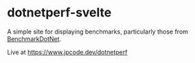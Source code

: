 
# dotnetperf-svelte

A simple site for displaying benchmarks, particularly those from [BenchmarkDotNet][benchmarkdotnet].

[benchmarkdotnet]: https://benchmarkdotnet.org/

Live at https://www.jpcode.dev/dotnetperf
